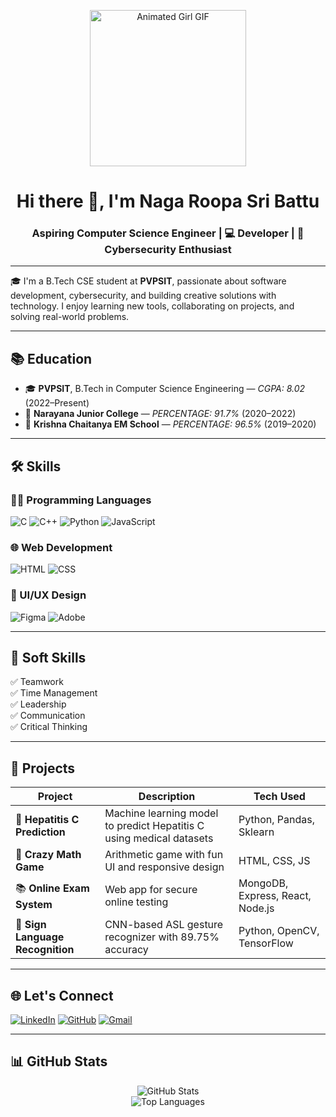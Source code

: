 <!-- Banner or Animated GIF at the Top -->
<p align="center">
  <img src="https://media.giphy.com/media/L1R1tvI9svkIWwpVYr/giphy.gif" width="250" alt="Animated Girl GIF">
</p>

<h1 align="center">Hi there 👋, I'm Naga Roopa Sri Battu</h1>
<h3 align="center">Aspiring Computer Science Engineer | 💻 Developer | 🔐 Cybersecurity Enthusiast</h3>

---

🎓 I'm a B.Tech CSE student at **PVPSIT**, passionate about software development, cybersecurity, and building creative solutions with technology. I enjoy learning new tools, collaborating on projects, and solving real-world problems.

---

## 📚 Education

- 🎓 **PVPSIT**, B.Tech in Computer Science Engineering — *CGPA: 8.02* (2022–Present)  
- 🏫 **Narayana Junior College** — *PERCENTAGE: 91.7%* (2020–2022)  
- 🏫 **Krishna Chaitanya EM School** — *PERCENTAGE: 96.5%* (2019–2020)  

---

## 🛠️ Skills

### 👩‍💻 Programming Languages
![C](https://img.shields.io/badge/-C-00599C?style=flat&logo=c)
![C++](https://img.shields.io/badge/-C++-00599C?style=flat&logo=c%2B%2B)
![Python](https://img.shields.io/badge/-Python-3776AB?style=flat&logo=python)
![JavaScript](https://img.shields.io/badge/-JavaScript-F7DF1E?style=flat&logo=javascript)

### 🌐 Web Development
![HTML](https://img.shields.io/badge/-HTML5-E34F26?style=flat&logo=html5)
![CSS](https://img.shields.io/badge/-CSS3-1572B6?style=flat&logo=css3)

### 🎨 UI/UX Design
![Figma](https://img.shields.io/badge/-Figma-F24E1E?style=flat&logo=figma)
![Adobe](https://img.shields.io/badge/-Adobe-FF0000?style=flat&logo=adobe)

---

## 💼 Soft Skills

✅ Teamwork  
✅ Time Management  
✅ Leadership  
✅ Communication  
✅ Critical Thinking  

---


## 🚀 Projects

| Project | Description | Tech Used |
|--------|-------------|-----------|
| 🧬 **Hepatitis C Prediction** | Machine learning model to predict Hepatitis C using medical datasets | Python, Pandas, Sklearn |
| 🧠 **Crazy Math Game** | Arithmetic game with fun UI and responsive design | HTML, CSS, JS |
| 📚 **Online Exam System** | Web app for secure online testing | MongoDB, Express, React, Node.js |
| 🤟 **Sign Language Recognition** | CNN-based ASL gesture recognizer with 89.75% accuracy | Python, OpenCV, TensorFlow |

---

## 🌐 Let's Connect

[![LinkedIn](https://img.shields.io/badge/-LinkedIn-0077B5?style=flat&logo=linkedin)](https://www.linkedin.com/in/naga-roopasri-battu-b88b95282/)
[![GitHub](https://img.shields.io/badge/-GitHub-181717?style=flat&logo=github)](https://github.com/BattuNagaRoopasri)
[![Gmail](https://img.shields.io/badge/-roopasri.0812@gmail.com-D14836?style=flat&logo=gmail&logoColor=white)](mailto:roopasri.0812@gmail.com)

---

## 📊 GitHub Stats

<p align="center">
  <img src="https://github-readme-stats.vercel.app/api?username=BattuNagaRoopasri&show_icons=true&theme=radical" alt="GitHub Stats">
  <br/>
  <img src="https://github-readme-stats.vercel.app/api/top-langs/?username=BattuNagaRoopasri&layout=compact&theme=radical" alt="Top Languages">
</p>
